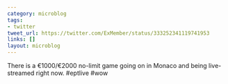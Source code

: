 ```yaml
---
category: microblog
tags:
- twitter
tweet_url: https://twitter.com/ExMember/status/333252341119741953
links: []
layout: microblog
---
```

There is a €1000/€2000 no-limit game going on in Monaco and being live-streamed right now. #eptlive #wow
